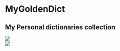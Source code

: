 # MyGoldenDict
## My Personal dictionaries collection

<img src="https://raw.githubusercontent.com/kzelda/MyGoldenDict/master/Doc/GoldenDict_2.gif" />
<br />
<img src="https://raw.githubusercontent.com/kzelda/MyGoldenDict/master/Doc/GoldenDict_1.png" />

